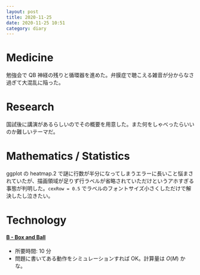 ```yaml
---
layout: post
title: 2020-11-25
date: 2020-11-25 10:51
category: diary
---
```


# Medicine
勉強会で QB 神経の残りと循環器を進めた。弁膜症で聴こえる雑音が分からなさ過ぎて大混乱に陥った。

# Research
国試後に講演があるらしいのでその概要を用意した。また何をしゃべったらいいのか難しいテーマだ。

# Mathematics / Statistics
ggplot の heatmap.2 で謎に行数が半分になってしまうエラーに長いこと悩まされていたが、描画領域が足りず行ラベルが省略されていただけというアホすぎる事態が判明した。`cexRow = 0.5` でラベルのフォントサイズ小さくしただけで解決したし泣きたい。

# Technology

#### [B - Box and Ball](https://atcoder.jp/contests/agc002/tasks/agc002_b)
- 所要時間: 10 分
- 問題に書いてある動作をシミュレーションすれば OK。計算量は $O(M)$ かな。
